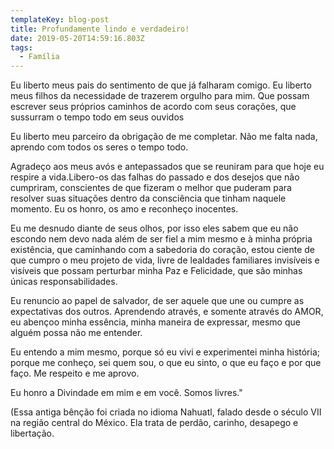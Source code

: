 ```yaml
---
templateKey: blog-post
title: Profundamente lindo e verdadeiro!
date: 2019-05-20T14:59:16.803Z
tags:
  - Família
---
```

Eu liberto meus pais do sentimento de que já falharam comigo. Eu liberto meus filhos da necessidade de trazerem orgulho para mim. Que possam escrever seus próprios caminhos de acordo com seus corações, que sussurram o tempo todo em seus ouvidos⠀

Eu liberto meu parceiro da obrigação de me completar. Não me falta nada, aprendo com todos os seres o tempo todo.

Agradeço aos meus avós e antepassados que se reuniram para que hoje eu respire a vida.Libero-os das falhas do passado e dos desejos que não cumpriram, conscientes de que fizeram o melhor que puderam para resolver suas situações dentro da consciência que tinham naquele momento. Eu os honro, os amo e reconheço inocentes.

Eu me desnudo diante de seus olhos, por isso eles sabem que eu não escondo nem devo nada além de ser fiel a mim mesmo e à minha própria existência, que caminhando com a sabedoria do coração, estou ciente de que cumpro o meu projeto de vida, livre de lealdades familiares invisíveis e visíveis que possam perturbar minha Paz e Felicidade, que são minhas únicas responsabilidades.⠀

Eu renuncio ao papel de salvador, de ser aquele que une ou cumpre as expectativas dos outros. Aprendendo através, e somente através do AMOR, eu abençoo minha essência, minha maneira de expressar, mesmo que alguém possa não me entender.

Eu entendo a mim mesmo, porque só eu vivi e experimentei minha história; porque me conheço, sei quem sou, o que eu sinto, o que eu faço e por que faço. Me respeito e me aprovo.

Eu honro a Divindade em mim e em você. Somos livres."

(Essa antiga bênção foi criada no idioma Nahuatl, falado desde o século VII na região central do México. Ela trata de perdão, carinho, desapego e libertação.
